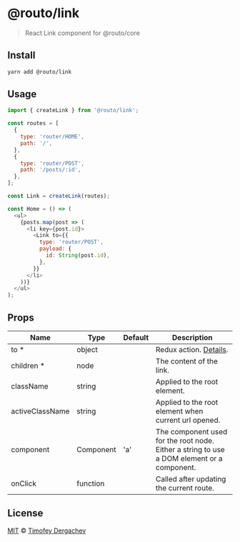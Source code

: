 # @routo/link

> React Link component for @routo/core

## Install

```sh
yarn add @routo/link
```

## Usage

```js
import { createLink } from '@routo/link';

const routes = [
  {
    type: 'router/HOME',
    path: '/',
  },
  {
    type: 'router/POST',
    path: '/posts/:id',
  },
];

const Link = createLink(routes);

const Home = () => (
  <ul>
    {posts.map(post => (
      <li key={post.id}>
        <Link to={{
          type: 'router/POST',
          payload: {
            id: String(post.id),
          },
        }}
      </li>
    ))}
  </ul>
);
```

## Props

| Name            | Type      | Default | Description                                                                                |
| --------------- | --------- | ------- | ------------------------------------------------------------------------------------------ |
| to \*           | object    |         | Redux action. [Details](/packages/core/README.md#navigation).                              |
| children \*     | node      |         | The content of the link.                                                                   |
| className       | string    |         | Applied to the root element.                                                               |
| activeClassName | string    |         | Applied to the root element when current url opened.                                       |
| component       | Component | 'a'     | The component used for the root node. Either a string to use a DOM element or a component. |
| onClick         | function  |         | Called after updating the current route.                                                   |

## License

[MIT](LICENSE.md) © [Timofey Dergachev](https://exeto.me)
